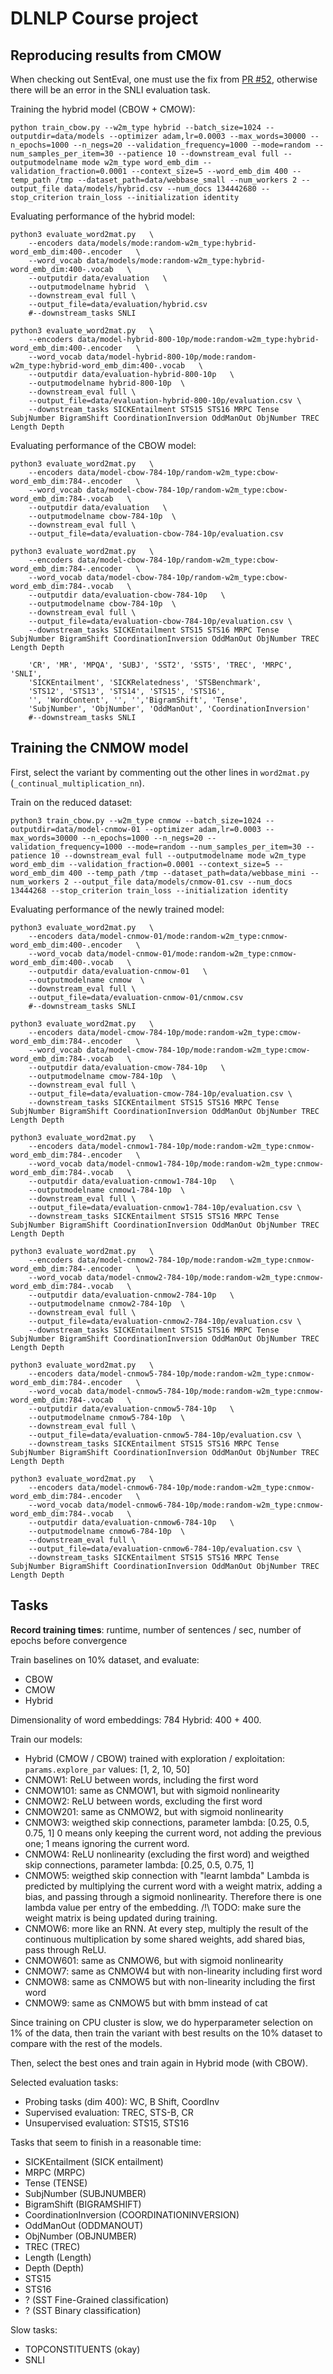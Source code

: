 DLNLP Course project
====================

Reproducing results from CMOW
-----------------------------

When checking out SentEval, one must use the fix from [PR #52](https://github.com/facebookresearch/SentEval/pull/52), otherwise there will be an error in the SNLI evaluation task.


Training the hybrid model (CBOW + CMOW):
```
python train_cbow.py --w2m_type hybrid --batch_size=1024 --outputdir=data/models --optimizer adam,lr=0.0003 --max_words=30000 --n_epochs=1000 --n_negs=20 --validation_frequency=1000 --mode=random --num_samples_per_item=30 --patience 10 --downstream_eval full --outputmodelname mode w2m_type word_emb_dim --validation_fraction=0.0001 --context_size=5 --word_emb_dim 400 --temp_path /tmp --dataset_path=data/webbase_small --num_workers 2 --output_file data/models/hybrid.csv --num_docs 134442680 --stop_criterion train_loss --initialization identity
```

Evaluating performance of the hybrid model:
```
python3 evaluate_word2mat.py   \
    --encoders data/models/mode:random-w2m_type:hybrid-word_emb_dim:400-.encoder   \
    --word_vocab data/models/mode:random-w2m_type:hybrid-word_emb_dim:400-.vocab   \
    --outputdir data/evaluation   \
    --outputmodelname hybrid  \
    --downstream_eval full \
    --output_file=data/evaluation/hybrid.csv
    #--downstream_tasks SNLI

python3 evaluate_word2mat.py   \
    --encoders data/model-hybrid-800-10p/mode:random-w2m_type:hybrid-word_emb_dim:400-.encoder   \
    --word_vocab data/model-hybrid-800-10p/mode:random-w2m_type:hybrid-word_emb_dim:400-.vocab   \
    --outputdir data/evaluation-hybrid-800-10p   \
    --outputmodelname hybrid-800-10p  \
    --downstream_eval full \
    --output_file=data/evaluation-hybrid-800-10p/evaluation.csv \
    --downstream_tasks SICKEntailment STS15 STS16 MRPC Tense SubjNumber BigramShift CoordinationInversion OddManOut ObjNumber TREC Length Depth
```

Evaluating performance of the CBOW model:
```
python3 evaluate_word2mat.py   \
    --encoders data/model-cbow-784-10p/random-w2m_type:cbow-word_emb_dim:784-.encoder   \
    --word_vocab data/model-cbow-784-10p/random-w2m_type:cbow-word_emb_dim:784-.vocab   \
    --outputdir data/evaluation   \
    --outputmodelname cbow-784-10p  \
    --downstream_eval full \
    --output_file=data/evaluation-cbow-784-10p/evaluation.csv

python3 evaluate_word2mat.py   \
    --encoders data/model-cbow-784-10p/random-w2m_type:cbow-word_emb_dim:784-.encoder   \
    --word_vocab data/model-cbow-784-10p/random-w2m_type:cbow-word_emb_dim:784-.vocab   \
    --outputdir data/evaluation-cbow-784-10p   \
    --outputmodelname cbow-784-10p  \
    --downstream_eval full \
    --output_file=data/evaluation-cbow-784-10p/evaluation.csv \
    --downstream_tasks SICKEntailment STS15 STS16 MRPC Tense SubjNumber BigramShift CoordinationInversion OddManOut ObjNumber TREC Length Depth

    'CR', 'MR', 'MPQA', 'SUBJ', 'SST2', 'SST5', 'TREC', 'MRPC', 'SNLI',
    'SICKEntailment', 'SICKRelatedness', 'STSBenchmark',
    'STS12', 'STS13', 'STS14', 'STS15', 'STS16',
    '', 'WordContent', '', '','BigramShift', 'Tense',
    'SubjNumber', 'ObjNumber', 'OddManOut', 'CoordinationInversion'
    #--downstream_tasks SNLI
```

Training the CNMOW model
------------------------

First, select the variant by commenting out the other lines in `word2mat.py` (`_continual_multiplication_nn`).

Train on the reduced dataset:

```
python3 train_cbow.py --w2m_type cnmow --batch_size=1024 --outputdir=data/model-cnmow-01 --optimizer adam,lr=0.0003 --max_words=30000 --n_epochs=1000 --n_negs=20 --validation_frequency=1000 --mode=random --num_samples_per_item=30 --patience 10 --downstream_eval full --outputmodelname mode w2m_type word_emb_dim --validation_fraction=0.0001 --context_size=5 --word_emb_dim 400 --temp_path /tmp --dataset_path=data/webbase_mini --num_workers 2 --output_file data/models/cnmow-01.csv --num_docs 13444268 --stop_criterion train_loss --initialization identity
```

Evaluating performance of the newly trained model:
```
python3 evaluate_word2mat.py   \
    --encoders data/model-cnmow-01/mode:random-w2m_type:cnmow-word_emb_dim:400-.encoder   \
    --word_vocab data/model-cnmow-01/mode:random-w2m_type:cnmow-word_emb_dim:400-.vocab   \
    --outputdir data/evaluation-cnmow-01   \
    --outputmodelname cnmow  \
    --downstream_eval full \
    --output_file=data/evaluation-cnmow-01/cnmow.csv
    #--downstream_tasks SNLI

python3 evaluate_word2mat.py   \
    --encoders data/model-cmow-784-10p/mode:random-w2m_type:cmow-word_emb_dim:784-.encoder   \
    --word_vocab data/model-cmow-784-10p/mode:random-w2m_type:cmow-word_emb_dim:784-.vocab   \
    --outputdir data/evaluation-cmow-784-10p   \
    --outputmodelname cmow-784-10p  \
    --downstream_eval full \
    --output_file=data/evaluation-cmow-784-10p/evaluation.csv \
    --downstream_tasks SICKEntailment STS15 STS16 MRPC Tense SubjNumber BigramShift CoordinationInversion OddManOut ObjNumber TREC Length Depth

python3 evaluate_word2mat.py   \
    --encoders data/model-cnmow1-784-10p/mode:random-w2m_type:cnmow-word_emb_dim:784-.encoder   \
    --word_vocab data/model-cnmow1-784-10p/mode:random-w2m_type:cnmow-word_emb_dim:784-.vocab   \
    --outputdir data/evaluation-cnmow1-784-10p   \
    --outputmodelname cnmow1-784-10p  \
    --downstream_eval full \
    --output_file=data/evaluation-cnmow1-784-10p/evaluation.csv \
    --downstream_tasks SICKEntailment STS15 STS16 MRPC Tense SubjNumber BigramShift CoordinationInversion OddManOut ObjNumber TREC Length Depth

python3 evaluate_word2mat.py   \
    --encoders data/model-cnmow2-784-10p/mode:random-w2m_type:cnmow-word_emb_dim:784-.encoder   \
    --word_vocab data/model-cnmow2-784-10p/mode:random-w2m_type:cnmow-word_emb_dim:784-.vocab   \
    --outputdir data/evaluation-cnmow2-784-10p   \
    --outputmodelname cnmow2-784-10p  \
    --downstream_eval full \
    --output_file=data/evaluation-cnmow2-784-10p/evaluation.csv \
    --downstream_tasks SICKEntailment STS15 STS16 MRPC Tense SubjNumber BigramShift CoordinationInversion OddManOut ObjNumber TREC Length Depth

python3 evaluate_word2mat.py   \
    --encoders data/model-cnmow5-784-10p/mode:random-w2m_type:cnmow-word_emb_dim:784-.encoder   \
    --word_vocab data/model-cnmow5-784-10p/mode:random-w2m_type:cnmow-word_emb_dim:784-.vocab   \
    --outputdir data/evaluation-cnmow5-784-10p   \
    --outputmodelname cnmow5-784-10p  \
    --downstream_eval full \
    --output_file=data/evaluation-cnmow5-784-10p/evaluation.csv \
    --downstream_tasks SICKEntailment STS15 STS16 MRPC Tense SubjNumber BigramShift CoordinationInversion OddManOut ObjNumber TREC Length Depth

python3 evaluate_word2mat.py   \
    --encoders data/model-cnmow6-784-10p/mode:random-w2m_type:cnmow-word_emb_dim:784-.encoder   \
    --word_vocab data/model-cnmow6-784-10p/mode:random-w2m_type:cnmow-word_emb_dim:784-.vocab   \
    --outputdir data/evaluation-cnmow6-784-10p   \
    --outputmodelname cnmow6-784-10p  \
    --downstream_eval full \
    --output_file=data/evaluation-cnmow6-784-10p/evaluation.csv \
    --downstream_tasks SICKEntailment STS15 STS16 MRPC Tense SubjNumber BigramShift CoordinationInversion OddManOut ObjNumber TREC Length Depth
```


Tasks
-----

**Record training times**: runtime, number of sentences / sec, number of epochs before convergence

Train baselines on 10% dataset, and evaluate:

- CBOW
- CMOW
- Hybrid

Dimensionality of word embeddings: 784
Hybrid: 400 + 400.

Train our models:

- Hybrid (CMOW / CBOW) trained with exploration / exploitation: `params.explore_par` values: [1, 2, 10, 50]
- CNMOW1: ReLU between words, including the first word
- CNMOW101: same as CNMOW1, but with sigmoid nonlinearity
- CNMOW2: ReLU between words, excluding the first word
- CNMOW201: same as CNMOW2, but with sigmoid nonlinearity
- CNMOW3: weigthed skip connections, parameter lambda: [0.25, 0.5, 0.75, 1]
          0 means only keeping the current word, not adding the previous one; 1 means ignoring the current word.
- CNMOW4: ReLU nonlinearity (excluding the first word) and weigthed skip connections, parameter lambda: [0.25, 0.5, 0.75, 1]
- CNMOW5: weigthed skip connection with "learnt lambda"
          Lambda is predicted by multiplying the current word with a weight matrix, adding a bias, and passing through a sigmoid nonlinearity.
          Therefore there is one lambda value per entry of the embedding.
          /!\ TODO: make sure the weight matrix is being updated during training.
- CNMOW6: more like an RNN. At every step, multiply the result of the continuous multiplication by some shared weights, add shared bias, pass through ReLU.
- CNMOW601: same as CNMOW6, but with sigmoid nonlinearity
- CNMOW7: same as CNMOW4 but with non-linearity including first word
- CNMOW8: same as CNMOW5 but with non-linearity including the first word
- CNMOW9: same as CNMOW5 but with bmm instead of cat

Since training on CPU cluster is slow, we do hyperparameter selection on 1% of the data, then train the variant with best results on the 10% dataset to compare with the rest of the models.

Then, select the best ones and train again in Hybrid mode (with CBOW).

Selected evaluation tasks:

- Probing tasks (dim 400): WC, B Shift, CoordInv
- Supervised evaluation: TREC, STS-B, CR
- Unsupervised evaluation: STS15, STS16


Tasks that seem to finish in a reasonable time:
- SICKEntailment (SICK entailment)
- MRPC (MRPC)
- Tense (TENSE)
- SubjNumber (SUBJNUMBER)
- BigramShift (BIGRAMSHIFT)
- CoordinationInversion (COORDINATIONINVERSION)
- OddManOut (ODDMANOUT)
- ObjNumber (OBJNUMBER)
- TREC (TREC)
- Length (Length)
- Depth (Depth)
- STS15
- STS16
- ? (SST Fine-Grained classification)
- ? (SST Binary classification)

Slow tasks:

- TOPCONSTITUENTS (okay)
- SNLI

